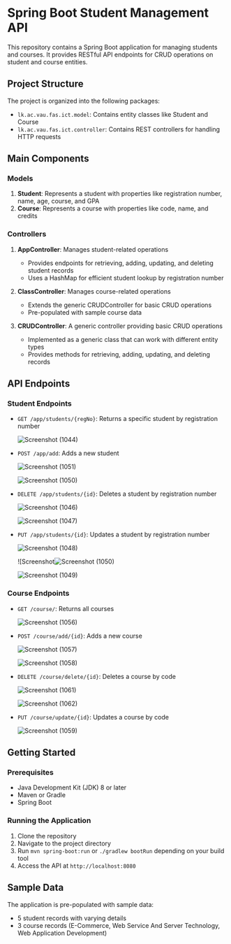 # Spring Boot Student Management API

This repository contains a Spring Boot application for managing students and courses. It provides RESTful API endpoints for CRUD operations on student and course entities.

## Project Structure

The project is organized into the following packages:

- `lk.ac.vau.fas.ict.model`: Contains entity classes like Student and Course
- `lk.ac.vau.fas.ict.controller`: Contains REST controllers for handling HTTP requests

## Main Components

### Models

1. **Student**: Represents a student with properties like registration number, name, age, course, and GPA
2. **Course**: Represents a course with properties like code, name, and credits

### Controllers

1. **AppController**: Manages student-related operations
   - Provides endpoints for retrieving, adding, updating, and deleting student records
   - Uses a HashMap for efficient student lookup by registration number

2. **ClassController**: Manages course-related operations
   - Extends the generic CRUDController for basic CRUD operations
   - Pre-populated with sample course data

3. **CRUDController**: A generic controller providing basic CRUD operations
   - Implemented as a generic class that can work with different entity types
   - Provides methods for retrieving, adding, updating, and deleting records

## API Endpoints

### Student Endpoints
- `GET /app/students/{regNo}`: Returns a specific student by registration number

     ![Screenshot (1044)](https://github.com/user-attachments/assets/63025bdc-eeb9-481a-93f7-1163a2c50ff7)

- `POST /app/add`: Adds a new student
  
     ![Screenshot (1051)](https://github.com/user-attachments/assets/c1fe4552-e28e-40d0-8c40-5526a487762d)

     ![Screenshot (1050)](https://github.com/user-attachments/assets/59aa4923-6297-446a-8232-1e37d0d0af98)


- `DELETE /app/students/{id}`: Deletes a student by registration number

    ![Screenshot (1046)](https://github.com/user-attachments/assets/618cc1f1-457a-4953-9115-734aa330e6b3)

   ![Screenshot (1047)](https://github.com/user-attachments/assets/6e122ce3-5540-4a8e-bdcc-1f414794393f)

  
- `PUT /app/students/{id}`: Updates a student by registration number

    ![Screenshot (1048)](https://github.com/user-attachments/assets/5fe7e626-d516-4513-81e7-8559a1ae95e5)

   ![Screenshot![Screenshot (1050)](https://github.com/user-attachments/assets/43b15d7c-7cb7-4336-90b8-11b018c4e99f)

   ![Screenshot (1049)](https://github.com/user-attachments/assets/aa64c29a-2ff3-4cec-86fa-52ce670d6a51)



### Course Endpoints

- `GET /course/`: Returns all courses

   ![Screenshot (1056)](https://github.com/user-attachments/assets/a3a2797d-d13d-498a-917b-3bc6bd3b82a7)

- `POST /course/add/{id}`: Adds a new course

     ![Screenshot (1057)](https://github.com/user-attachments/assets/0d846830-3d6a-489d-8406-6ef2b8f6fa8c)

     ![Screenshot (1058)](https://github.com/user-attachments/assets/5f5ef4fe-2046-42b5-9f00-0a73524a3aab)

  
- `DELETE /course/delete/{id}`: Deletes a course by code

    ![Screenshot (1061)](https://github.com/user-attachments/assets/11f2b912-b633-4245-a10f-4f642d5cbf49)
  
    ![Screenshot (1062)](https://github.com/user-attachments/assets/ec2f9051-62a8-4d18-8439-a8216db89524)

- `PUT /course/update/{id}`: Updates a course by code
  
    ![Screenshot (1059)](https://github.com/user-attachments/assets/0646b3f0-7ce0-4d9e-b9c4-ec261510fff0)

   

## Getting Started

### Prerequisites

- Java Development Kit (JDK) 8 or later
- Maven or Gradle
- Spring Boot

### Running the Application

1. Clone the repository
2. Navigate to the project directory
3. Run `mvn spring-boot:run` or `./gradlew bootRun` depending on your build tool
4. Access the API at `http://localhost:8080`

## Sample Data

The application is pre-populated with sample data:

- 5 student records with varying details
- 3 course records (E-Commerce, Web Service And Server Technology, Web Application Development)
